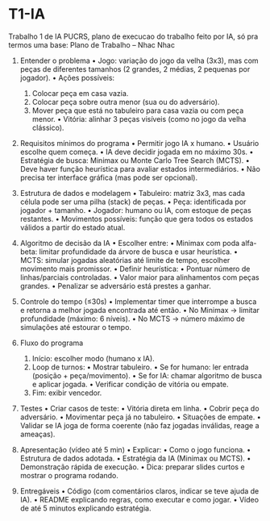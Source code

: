 # T1-IA

Trabalho 1 de IA PUCRS, plano de execucao do trabalho feito por IA, só pra termos uma base:
Plano de Trabalho – Nhac Nhac

1. Entender o problema
   • Jogo: variação do jogo da velha (3x3), mas com peças de diferentes tamanhos (2 grandes, 2 médias, 2 pequenas por jogador).
   • Ações possíveis:

   1. Colocar peça em casa vazia.
   2. Colocar peça sobre outra menor (sua ou do adversário).
   3. Mover peça que está no tabuleiro para casa vazia ou com peça menor.
      • Vitória: alinhar 3 peças visíveis (como no jogo da velha clássico).

2. Requisitos mínimos do programa
   • Permitir jogo IA x humano.
   • Usuário escolhe quem começa.
   • IA deve decidir jogada em no máximo 30s.
   • Estratégia de busca: Minimax ou Monte Carlo Tree Search (MCTS).
   • Deve haver função heurística para avaliar estados intermediários.
   • Não precisa ter interface gráfica (mas pode ser opcional).

3. Estrutura de dados e modelagem
   • Tabuleiro: matriz 3x3, mas cada célula pode ser uma pilha (stack) de peças.
   • Peça: identificada por jogador + tamanho.
   • Jogador: humano ou IA, com estoque de peças restantes.
   • Movimentos possíveis: função que gera todos os estados válidos a partir do estado atual.

4. Algoritmo de decisão da IA
   • Escolher entre:
   • Minimax com poda alfa-beta: limitar profundidade da árvore de busca e usar heurística.
   • MCTS: simular jogadas aleatórias até limite de tempo, escolher movimento mais promissor.
   • Definir heurística:
   • Pontuar número de linhas/parciais controladas.
   • Valor maior para alinhamentos com peças grandes.
   • Penalizar se adversário está prestes a ganhar.

5. Controle do tempo (≤30s)
   • Implementar timer que interrompe a busca e retorna a melhor jogada encontrada até então.
   • No Minimax → limitar profundidade (máximo: 6 níveis).
   • No MCTS → número máximo de simulações até estourar o tempo.

6. Fluxo do programa

   1. Início: escolher modo (humano x IA).
   2. Loop de turnos:
      • Mostrar tabuleiro.
      • Se for humano: ler entrada (posição + peça/movimento).
      • Se for IA: chamar algoritmo de busca e aplicar jogada.
      • Verificar condição de vitória ou empate.
   3. Fim: exibir vencedor.

7. Testes
   • Criar casos de teste:
   • Vitória direta em linha.
   • Cobrir peça do adversário.
   • Movimentar peça já no tabuleiro.
   • Situações de empate.
   • Validar se IA joga de forma coerente (não faz jogadas inválidas, reage a ameaças).

8. Apresentação (vídeo até 5 min)
   • Explicar:
   • Como o jogo funciona.
   • Estrutura de dados adotada.
   • Estratégia da IA (Minimax ou MCTS).
   • Demonstração rápida de execução.
   • Dica: preparar slides curtos e mostrar o programa rodando.

9. Entregáveis
   • Código (com comentários claros, indicar se teve ajuda de IA).
   • README explicando regras, como executar e como jogar.
   • Vídeo de até 5 minutos explicando estratégia.
